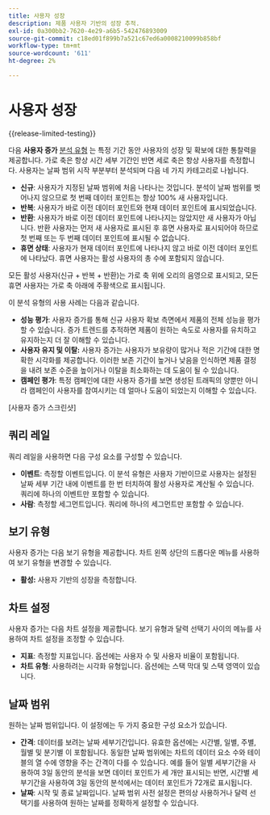 ```yaml
---
title: 사용자 성장
description: 제품 사용자 기반의 성장 추적.
exl-id: 0a300bb2-7620-4e29-a6b5-542476893009
source-git-commit: c18ed01f899b7a521c67ed6a0008210099b858bf
workflow-type: tm+mt
source-wordcount: '611'
ht-degree: 2%

---
```


# 사용자 성장

{{release-limited-testing}}

다음 **사용자 증가** [분석 유형](overview.md) 는 특정 기간 동안 사용자의 성장 및 확보에 대한 통찰력을 제공합니다. 가로 축은 항상 시간 세부 기간인 반면 세로 축은 항상 사용자를 측정합니다. 사용자는 날짜 범위 시작 부분부터 분석되며 다음 네 가지 카테고리로 나뉩니다.

* **신규**: 사용자가 지정된 날짜 범위에 처음 나타나는 것입니다. 분석이 날짜 범위를 벗어나지 않으므로 첫 번째 데이터 포인트는 항상 100% 새 사용자입니다.
* **반복**: 사용자가 바로 이전 데이터 포인트와 현재 데이터 포인트에 표시되었습니다.
* **반환**: 사용자가 바로 이전 데이터 포인트에 나타나지는 않았지만 새 사용자가 아닙니다. 반환 사용자는 먼저 새 사용자로 표시된 후 휴면 사용자로 표시되어야 하므로 첫 번째 또는 두 번째 데이터 포인트에 표시될 수 없습니다.
* **휴면 상태**: 사용자가 현재 데이터 포인트에 나타나지 않고 바로 이전 데이터 포인트에 나타났다. 휴면 사용자는 활성 사용자의 총 수에 포함되지 않습니다.

모든 활성 사용자(신규 + 반복 + 반환)는 가로 축 위에 오리의 음영으로 표시되고, 모든 휴면 사용자는 가로 축 아래에 주황색으로 표시됩니다.

이 분석 유형의 사용 사례는 다음과 같습니다.

* **성능 평가**: 사용자 증가를 통해 신규 사용자 확보 측면에서 제품의 전체 성능을 평가할 수 있습니다. 증가 트렌드를 추적하면 제품이 원하는 속도로 사용자를 유치하고 유지하는지 더 잘 이해할 수 있습니다.
* **사용자 유지 및 이탈:** 사용자 증가는 사용자가 보유량이 많거나 적은 기간에 대한 명확한 시각화를 제공합니다. 이러한 보존 기간이 높거나 낮음을 인식하면 제품 결정을 내려 보존 수준을 높이거나 이탈을 최소화하는 데 도움이 될 수 있습니다.
* **캠페인 평가**: 특정 캠페인에 대한 사용자 증가를 보면 생성된 트래픽의 양뿐만 아니라 캠페인이 사용자를 참여시키는 데 얼마나 도움이 되었는지 이해할 수 있습니다.

[사용자 증가 스크린샷]

## 쿼리 레일

쿼리 레일을 사용하면 다음 구성 요소를 구성할 수 있습니다.

* **이벤트**: 측정할 이벤트입니다. 이 분석 유형은 사용자 기반이므로 사용자는 설정된 날짜 세부 기간 내에 이벤트를 한 번 터치하여 활성 사용자로 계산될 수 있습니다. 쿼리에 하나의 이벤트만 포함할 수 있습니다.
* **사람**: 측정할 세그먼트입니다. 쿼리에 하나의 세그먼트만 포함할 수 있습니다.

## 보기 유형

사용자 증가는 다음 보기 유형을 제공합니다. 차트 왼쪽 상단의 드롭다운 메뉴를 사용하여 보기 유형을 변경할 수 있습니다.

* **활성:** 사용자 기반의 성장을 측정합니다.

## 차트 설정

사용자 증가는 다음 차트 설정을 제공합니다. 보기 유형과 달력 선택기 사이의 메뉴를 사용하여 차트 설정을 조정할 수 있습니다.

* **지표**: 측정할 지표입니다. 옵션에는 사용자 수 및 사용자 비율이 포함됩니다.
* **차트 유형**: 사용하려는 시각화 유형입니다. 옵션에는 스택 막대 및 스택 영역이 있습니다.

## 날짜 범위

원하는 날짜 범위입니다. 이 설정에는 두 가지 중요한 구성 요소가 있습니다.

* **간격**: 데이터를 보려는 날짜 세부기간입니다. 유효한 옵션에는 시간별, 일별, 주별, 월별 및 분기별 이 포함됩니다. 동일한 날짜 범위에는 차트의 데이터 요소 수와 테이블의 열 수에 영향을 주는 간격이 다를 수 있습니다. 예를 들어 일별 세부기간을 사용하여 3일 동안의 분석을 보면 데이터 포인트가 세 개만 표시되는 반면, 시간별 세부기간을 사용하여 3일 동안의 분석에서는 데이터 포인트가 72개로 표시됩니다.
* **날짜**: 시작 및 종료 날짜입니다. 날짜 범위 사전 설정은 편의상 사용하거나 달력 선택기를 사용하여 원하는 날짜를 정확하게 설정할 수 있습니다.

